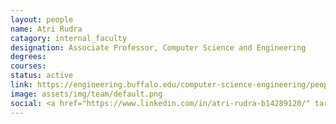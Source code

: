 ```yaml
---
layout: people
name: Atri Rudra
catagory: internal_faculty
designation: Associate Professor, Computer Science and Engineering
degrees: 
courses: 
status: active
link: https://engineering.buffalo.edu/computer-science-engineering/people/faculty-directory/atri-rudra.html
image: assets/img/team/default.png
social: <a href="https://www.linkedin.com/in/atri-rudra-b14289120/" target="_blank"><i class="icofont-linkedin"></i></a><a href="https://cse.buffalo.edu/faculty/atri/" target="_blank"><i class="icofont-web"></i></a><a href="mailto:atri@buffalo.edu" target="_blank"><i class="icofont-email"></i></a>
---
```


